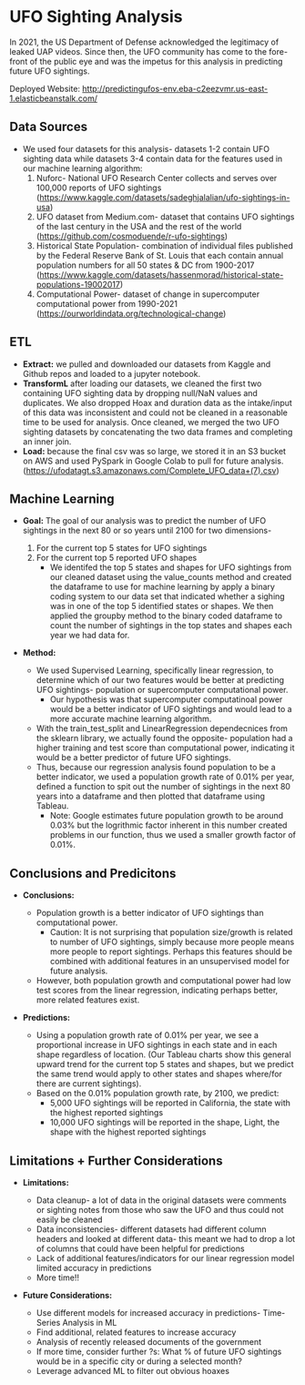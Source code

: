 # UFO Sighting Analysis
In 2021, the US Department of Defense acknowledged the legitimacy of leaked UAP videos. Since then, the UFO community has come to the fore-front of the public eye and was the impetus for this analysis in predicting future UFO sightings.

Deployed Website: http://predictingufos-env.eba-c2eezvmr.us-east-1.elasticbeanstalk.com/

## Data Sources
* We used four datasets for this analysis- datasets 1-2 contain UFO sighting data while datasets 3-4 contain data for the features used in our machine learning algorithm:
    1. Nuforc- National UFO Research Center collects and serves over 100,000 reports of UFO sightings (https://www.kaggle.com/datasets/sadeghjalalian/ufo-sightings-in-usa)
    2. UFO dataset from Medium.com- dataset that contains UFO sightings of the last century in the USA and the rest of the world (https://github.com/cosmoduende/r-ufo-sightings)
    3. Historical State Population- combination of individual files published by the Federal Reserve Bank of St. Louis that each contain annual population numbers for all 50 states & DC from 1900-2017 (https://www.kaggle.com/datasets/hassenmorad/historical-state-populations-19002017)
    4. Computational Power- dataset of change in supercomputer computational power from 1990-2021 (https://ourworldindata.org/technological-change)

## ETL
* **Extract:** we pulled and downloaded our datasets from Kaggle and Github repos and loaded to a jupyter notebook.
* **TransformL** after loading our datasets, we cleaned the first two containing UFO sighting data by dropping null/NaN values and duplicates. We also dropped Hoax and duration data as the intake/input of this data was inconsistent and could not be cleaned in a reasonable time to be used for analysis. Once cleaned, we merged the two UFO sighting datasets by concatenating the two data frames and completing an inner join. 
* **Load:** because the final csv was so large, we stored it in an S3 bucket on AWS and used PySpark in Google Colab to pull for future analysis. (https://ufodatagt.s3.amazonaws.com/Complete_UFO_data+(7).csv)

## Machine Learning
* **Goal:** The goal of our analysis was to predict the number of UFO sightings in the next 80 or so years until 2100 for two dimensions- 
    1. For the current top 5 states for UFO sightings
    2. For the current top 5 reported UFO shapes
        * We identifed the top 5 states and shapes for UFO sightings from our cleaned dataset using the value_counts method and created the dataframe to use for machine learning by apply a binary coding system to our data set that indicated whether a sighing was in one of the top 5 identified states or shapes. We then applied the groupby method to the binary coded dataframe to count the number of sightings in the top states and shapes each year we had data for.

*  **Method:** 
    * We used Supervised Learning, specifically linear regression, to determine which of our two features would be better at predicting UFO sightings- population or supercomputer computational power.
        * Our hypothesis was that supercomputer computatinoal power would be a better indicator of UFO sightings and would lead to a more accurate machine learning algorithm.
    * With the train_test_split and LinearRegression dependecnices from the sklearn library, we actually found the opposite- population had a higher training and test score than computational power, indicating it would be a better predictor of future UFO sightings. 
    * Thus, because our regression analysis found population to be a better indicator, we used a population growth rate of 0.01% per year, defined a function to spit out the number of sightings in the next 80 years into a dataframe and then plotted that dataframe using Tableau.
        * Note: Google estimates future population growth to be around 0.03% but the logrithmic factor inherent in this number created problems in our function, thus we used a smaller growth factor of 0.01%.

## Conclusions and Predicitons
* **Conclusions:**
    * Population growth is a better indicator of UFO sightings than computational power.
        * Caution: It is not surprising that population size/growth is related to number of UFO sightings, simply because more people means more people to report sightings. Perhaps this features should be combined with additional features in an unsupervised model for future analysis. 
    * However, both population growth and computational power had low test scores from the linear regression, indicating perhaps better, more related features exist. 

* **Predictions:**
    * Using a population growth rate of 0.01% per year, we see a proportional increase in UFO sightings in each state and in each shape regardless of location. (Our Tableau charts show this general upward trend for the current top 5 states and shapes, but we predict the same trend would apply to other states and shapes where/for there are current sightings).
    * Based on the 0.01% population growth rate, by 2100, we predict:
        * 5,000 UFO sightings will be reported in California, the state with the highest reported sightings
        * 10,000 UFO sightings will be reported in the shape, Light, the shape with the highest reported sightings

## Limitations + Further Considerations
* **Limitations:**
    * Data cleanup- a lot of data in the original datasets were comments or sighting notes from those who saw the UFO and thus could not easily be cleaned 
    * Data inconsistencies- different datasets had different column headers and looked at different data- this meant we had to drop a lot of columns that could have been helpful for predictions
    * Lack of additional features/indicators for our linear regression model limited accuracy in predictions
    * More time!!

* **Future Considerations:**
    * Use different models for increased accuracy in predictions- Time-Series Analysis in ML
    * Find additional, related features to increase accuracy
    * Analysis of recently released documents of the government
    * If more time, consider further ?s: What % of future UFO sightings would be in a specific city or during a selected month?
    * Leverage advanced ML to filter out obvious hoaxes

